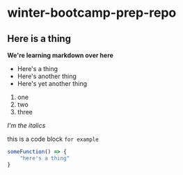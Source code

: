 # winter-bootcamp-prep-repo

## Here is a thing

**We're learning markdown over here**

* Here's a thing
* Here's another thing
* Here's yet another thing

1. one
1. two
1. three

_I'm the italics_

this is a code block `for example`

```javascript
someFunction() => {
    "here's a thing"
}
```

